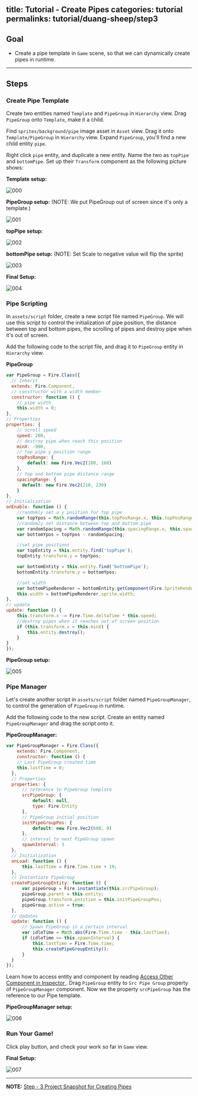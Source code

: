 title: Tutorial - Create Pipes
categories: tutorial
permalinks: tutorial/duang-sheep/step3
---

## Goal
- Create a pipe template in `Game` scene, so that we can dynamically create pipes in runtime.

---

## Steps

### Create Pipe Template

Create two entities named `Template` and `PipeGroup` in `Hierarchy` view. Drag `PipeGroup` onto `Template`, make it a child.

Find `sprites/background/pipe` image asset in `Asset` view. Drag it onto `Template/PipeGroup` in `Hierarchy` view. Expand `PipeGroup`, you'll find a new child entity `pipe`.

Right click `pipe` entity, and duplicate a new entity. Name the two as `topPipe` and `bottomPipe`. Set up their `Transform` component as the following picture shows:


**Template setup:**

![000](https://cloud.githubusercontent.com/assets/7564028/6843785/03c63d12-d3e1-11e4-88b8-789dd2f0ae3f.png)

**PipeGroup setup:** (NOTE: We put PipeGroup out of screen since it's only a template.)

![001](https://cloud.githubusercontent.com/assets/7564028/6843962/af1fed88-d3e2-11e4-9c73-3212640a011b.png)

**topPipe setup:**

![002](https://cloud.githubusercontent.com/assets/7564028/6843963/b2d67b4a-d3e2-11e4-95a4-2b8b1e217bf8.png)

**bottomPipe setup:** (NOTE: Set Scale to negative value will flip the sprite)

![003](https://cloud.githubusercontent.com/assets/7564028/6843964/b54cb254-d3e2-11e4-80ad-99f900f52c36.png)

**Final Setup:**

![004](https://cloud.githubusercontent.com/assets/7564028/6843936/59b380f8-d3e2-11e4-9d73-0c3f654a6efd.png)



### Pipe Scripting

In `assets/script` folder, create a new script file named `PipeGroup`. We will use this script to control the initialization of pipe position, the distance between top and bottom pipes, the scrolling of pipes and destroy pipe when it's out of screen.

Add the following code to the script file, and drag it to `PipeGroup` entity in `Hierarchy` view.

**PipeGroup**
```js
var PipeGroup = Fire.Class({
  // Inherit
  extends: Fire.Component,
  // constructor with a width member
  constructor: function () {
    // pipe width
    this.width = 0;
},
// Properties
properties: {
    // scroll speed
    speed: 200,
    // destroy pipe when reach this position
    minX: -900,
    // top pipe y position range
    topPosRange: {
        default: new Fire.Vec2(100, 160)
    },
    // top and bottom pipe distance range
    spacingRange: {
      default: new Fire.Vec2(210, 230)
    }
},
// Initialization
onEnable: function () {
    //randomly set a y position for top pipe
    var topYpos = Math.randomRange(this.topPosRange.x, this.topPosRange.y);
    //randomly set distance between top and bottom pipe
    var randomSpacing = Math.randomRange(this.spacingRange.x, this.spacingRange.y);
    var bottomYpos = topYpos - randomSpacing;

    //set pipe positions
    var topEntity = this.entity.find('topPipe');
    topEntity.transform.y = topYpos;

    var bottomEntity = this.entity.find('bottomPipe');
    bottomEntity.transform.y = bottomYpos;

    //set width
    var bottomPipeRenderer = bottomEntity.getComponent(Fire.SpriteRenderer);
    this.width = bottomPipeRenderer.sprite.width;
},
// update
update: function () {
    this.transform.x -= Fire.Time.deltaTime * this.speed;
    //destroy pipes when it reaches out of screen position
    if (this.transform.x < this.minX) {
        this.entity.destroy();
    }
}
});

```

**PipeGroup setup:**

![005](https://cloud.githubusercontent.com/assets/7564028/6844160/7ad5aa5c-d3e4-11e4-8208-c88ed5ca337a.png)


### Pipe Manager

Let's create another script in `assets/script` folder named `PipeGroupManager`, to control the generation of `PipeGroup` in runtime.

Add the following code to the new script. Create an entity named `PipeGroupManager` and drag the script onto it.

**PipeGroupManager:**
```js
var PipeGroupManager = Fire.Class({
    extends: Fire.Component,
    constructor: function () {
    // Last PipeGroup created time
    this.lastTime = 0;
  },
  // Properties
  properties: {
      // reference to PipeGroup template
      srcPipeGroup: {
          default: null,
          type: Fire.Entity
      },
      // PipeGroup initial position
      initPipeGroupPos: {
          default: new Fire.Vec2(600, 0)
      },
      // interval to next PipeGroup spawn
      spawnInterval: 3
  },
  // Initialization
  onLoad: function () {
      this.lastTime = Fire.Time.time + 10;
  },
  // Instantiate PipeGroup
  createPipeGroupEntity: function () {
      var pipeGroup = Fire.instantiate(this.srcPipeGroup);
      pipeGroup.parent = this.entity;
      pipeGroup.transform.position = this.initPipeGroupPos;
      pipeGroup.active = true;
  },
  // Updates
  update: function () {
      // Spawn PipeGroup in a certain interval
      var idleTime = Math.abs(Fire.Time.time - this.lastTime);
      if (idleTime >= this.spawnInterval) {
          this.lastTime = Fire.Time.time;
          this.createPipeGroupEntity();
      }
  }
});
```

Learn how to access entity and component by reading [Access Other Component in Inspector ](/manual/scripting/component/access/#access-other-component). Drag `PipeGroup` entity to `Src Pipe Group` property of `PipeGroupManager` component. Now we the property `srcPipeGroup` has the reference to our Pipe template.


**PipeGroupManager setup:**

![006](https://cloud.githubusercontent.com/assets/7564028/6844364/0ef1b4a0-d3e6-11e4-93e6-58d060b9a6b5.png)

### Run Your Game!

Click play button, and check your work so far in `Game` view.

**Final Setup:**

![007](https://cloud.githubusercontent.com/assets/7564028/6844397/4fac07f2-d3e6-11e4-85bf-5b66604a3204.png)

---

**NOTE:** [ Step - 3 Project Snapshot for Creating Pipes](https://github.com/fireball-x/tutorial/commits/step-3)
